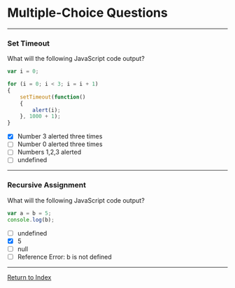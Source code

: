 # Multiple-Choice Questions

---

### Set Timeout

What will the following JavaScript code output?

```javascript
var i = 0;

for (i = 0; i < 3; i = i + 1)
{
	setTimeout(function()
	{
		alert(i);
	}, 1000 + 1);
}

```

- [x] Number 3 alerted three times
- [ ] Number 0 alerted three times
- [ ] Numbers 1,2,3 alerted
- [ ] undefined

---

### Recursive Assignment

What will the following JavaScript code output?

```javascript
var a = b = 5;
console.log(b);
```

- [ ] undefined
- [X] 5
- [ ] null
- [ ] Reference Error: b is not defined

---

[Return to Index](../readme.md)
